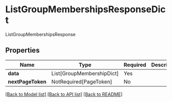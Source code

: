 # ListGroupMembershipsResponseDict

ListGroupMembershipsResponse

## Properties
| Name | Type | Required | Description |
| ------------ | ------------- | ------------- | ------------- |
**data** | List[GroupMembershipDict] | Yes |  |
**nextPageToken** | NotRequired[PageToken] | No |  |


[[Back to Model list]](../../../../README.md#models-v2-link) [[Back to API list]](../../../../README.md#apis-v2-link) [[Back to README]](../../../../README.md)
